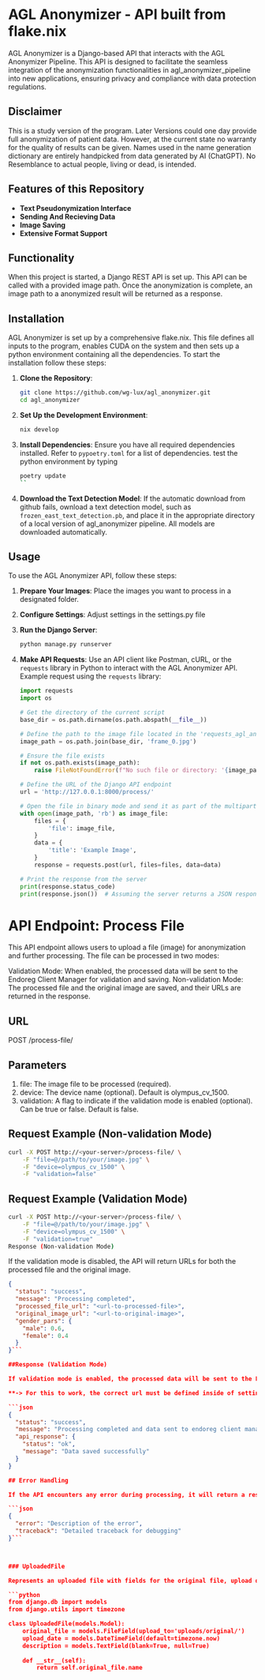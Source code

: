 # AGL Anonymizer - API built from flake.nix

AGL Anonymizer is a Django-based API that interacts with the AGL Anonymizer Pipeline. This API is designed to facilitate the seamless integration of the anonymization functionalities in agl_anonymizer_pipeline into new applications, ensuring privacy and compliance with data protection regulations.

## Disclaimer

This is a study version of the program. Later Versions could one day provide full anonymization of patient data. However, at the current state no warranty for the quality of results can be given.
Names used in the name generation dictionary are entirely handpicked from data generated by AI (ChatGPT). No Resemblance to actual people, living or dead, is intended.


## Features of this Repository

- **Text Pseudonymization Interface**
- **Sending And Recieving Data**
- **Image Saving**
- **Extensive Format Support**

## Functionality

When this project is started, a Django REST API is set up. This API can be called with a provided image path. Once the anonymization is complete, an image path to a anonymized result will be returned as a response.
 
## Installation

AGL Anonymizer is set up by a comprehensive flake.nix. This file defines all inputs to the program, enables CUDA on the system and then sets up a python environment containing all the dependencies. To start the installation follow these steps:

1. **Clone the Repository**:
    ```bash
    git clone https://github.com/wg-lux/agl_anonymizer.git
    cd agl_anonymizer
    ```

2. **Set Up the Development Environment**:
    ```bash
    nix develop
    ```

3. **Install Dependencies**:
    Ensure you have all required dependencies installed. Refer to `pypoetry.toml` for a list of dependencies.
    test the python environment by typing
   ```bash
   poetry update
   ``

5. **Download the Text Detection Model**:
    If the automatic download from github fails, ownload a text detection model, such as `frozen_east_text_detection.pb`, and place it in the appropriate directory of a local version of agl_anonymizer       pipeline. All models are downloaded automatically.

## Usage

To use the AGL Anonymizer API, follow these steps:

1. **Prepare Your Images**:
   Place the images you want to process in a designated folder.

2. **Configure Settings**:
   Adjust settings in the settings.py file

3. **Run the Django Server**:
    ```bash
    python manage.py runserver
    ```

4. **Make API Requests**:
   Use an API client like Postman, cURL, or the `requests` library in Python to interact with the AGL Anonymizer API. Example request using the `requests` library:

    ```python
    import requests
    import os

    # Get the directory of the current script
    base_dir = os.path.dirname(os.path.abspath(__file__))

    # Define the path to the image file located in the 'requests_agl_anonymizer' folder
    image_path = os.path.join(base_dir, 'frame_0.jpg')

    # Ensure the file exists
    if not os.path.exists(image_path):
        raise FileNotFoundError(f"No such file or directory: '{image_path}'")

    # Define the URL of the Django API endpoint
    url = 'http://127.0.0.1:8000/process/'

    # Open the file in binary mode and send it as part of the multipart form-data payload
    with open(image_path, 'rb') as image_file:
        files = {
            'file': image_file,
        }
        data = {
            'title': 'Example Image',
        }
        response = requests.post(url, files=files, data=data)

    # Print the response from the server
    print(response.status_code)
    print(response.json())  # Assuming the server returns a JSON response
    ```

# API Endpoint: Process File

This API endpoint allows users to upload a file (image) for anonymization and further processing. The file can be processed in two modes:

Validation Mode: When enabled, the processed data will be sent to the Endoreg Client Manager for validation and saving.
Non-validation Mode: The processed file and the original image are saved, and their URLs are returned in the response.

## URL

POST /process-file/

## Parameters

1. file: The image file to be processed (required).
2. device: The device name (optional). Default is olympus_cv_1500.
3. validation: A flag to indicate if the validation mode is enabled (optional). Can be true or false. Default is false.

## Request Example (Non-validation Mode)

```bash
curl -X POST http://<your-server>/process-file/ \
    -F "file=@/path/to/your/image.jpg" \
    -F "device=olympus_cv_1500" \
    -F "validation=false"
```
## Request Example (Validation Mode)

```bash
curl -X POST http://<your-server>/process-file/ \
    -F "file=@/path/to/your/image.jpg" \
    -F "device=olympus_cv_1500" \
    -F "validation=true"
Response (Non-validation Mode)
```

If the validation mode is disabled, the API will return URLs for both the processed file and the original image.


```json
{
  "status": "success",
  "message": "Processing completed",
  "processed_file_url": "<url-to-processed-file>",
  "original_image_url": "<url-to-original-image>",
  "gender_pars": { 
    "male": 0.6, 
    "female": 0.4 
  }
}```

##Response (Validation Mode)

If validation mode is enabled, the processed data will be sent to the Endoreg Client Manager to be displayed later once the user logs into the AGL Validator. The API will return the following response:

**-> For this to work, the correct url must be defined inside of settings.py **

```json
{
  "status": "success",
  "message": "Processing completed and data sent to endoreg client manager",
  "api_response": {
    "status": "ok",
    "message": "Data saved successfully"
  }
}

## Error Handling

If the API encounters any error during processing, it will return a response with the error message and the stack trace for debugging purposes.

```json
{
  "error": "Description of the error",
  "traceback": "Detailed traceback for debugging"
}```



### UploadedFile

Represents an uploaded file with fields for the original file, upload date, and an optional description.

```python
from django.db import models
from django.utils import timezone

class UploadedFile(models.Model):
    original_file = models.FileField(upload_to='uploads/original/')
    upload_date = models.DateTimeField(default=timezone.now)
    description = models.TextField(blank=True, null=True)
    
    def __str__(self):
        return self.original_file.name
